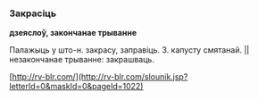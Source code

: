 ### Закрасіць
**дзеяслоў, закончанае трыванне**

Палажыць у што-н. закрасу, заправіць. З. капусту смятанай. || незакончанае трыванне: закрашваць.

<a rel="author">[http://rv-blr.com/](http://rv-blr.com/slounik.jsp?letterId=0&maskId=0&pageId=1022)</a>
